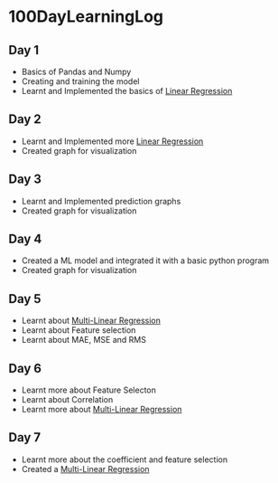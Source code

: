 # 100DayLearningLog


## Day 1
* Basics of Pandas and Numpy
* Creating and training the model
* Learnt and Implemented the basics of [Linear Regression](https://github.com/Aman9026/100DaysOfMachineLearning/tree/master/Regression/INFO.md)

## Day 2
* Learnt and Implemented more [Linear Regression](https://github.com/Aman9026/100DaysOfMachineLearning/tree/master/Regression/INFO.md)
* Created graph for visualization


## Day 3
* Learnt and Implemented prediction graphs
* Created graph for visualization

## Day 4
* Created a ML model and integrated it with a basic python program
* Created graph for visualization

## Day 5
* Learnt about [Multi-Linear Regression](https://github.com/Aman9026/100DaysOfMachineLearning/tree/master/Regression/INFO.md)
* Learnt about Feature selection
* Learnt about MAE, MSE and RMS

## Day 6
* Learnt more about Feature Selecton
* Learnt about Correlation
* Learnt more about [Multi-Linear Regression](https://github.com/Aman9026/100DaysOfMachineLearning/tree/master/Regression/INFO.md)

## Day 7
* Learnt more about the coefficient and feature selection
* Created a [Multi-Linear Regression](https://github.com/Aman9026/100DaysOfMachineLearning/tree/master/Regression/INFO.md)


